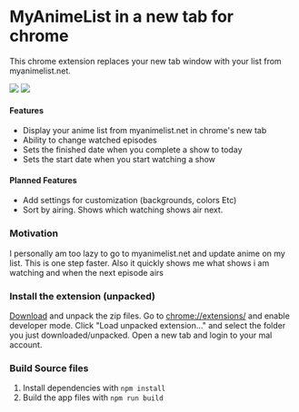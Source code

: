 # MyAnimeList in a new tab for chrome

This chrome extension replaces your new tab window with your list from myanimelist.net.

![](https://i.imgur.com/DNrvK40.jpg)
![](https://i.imgur.com/Z3pIVbM.jpg)

#### Features
- Display your anime list from myanimelist.net in chrome's new tab
- Ability to change watched episodes
- Sets the finished date when you complete a show to today
- Sets the start date when you start watching a show

#### Planned Features
- Add settings for customization (backgrounds, colors Etc)
- Sort by airing. Shows which watching shows air next.

### Motivation
I personally am too lazy to go to myanimelist.net and update anime on my list. This is one step faster. Also it quickly shows me what shows i am watching and when the next episode airs

### Install the extension (unpacked)

[Download](https://github.com/ricklancee/new-tab-myanimelist/archive/master.zip) and unpack the zip files. Go to [chrome://extensions/](chrome://extensions/) and enable developer mode. Click "Load unpacked extension..." and select the folder you just downloaded/unpacked. Open a new tab and login to your mal account.

### Build Source files

1. Install dependencies with `npm install`
2. Build the app files with `npm run build`

